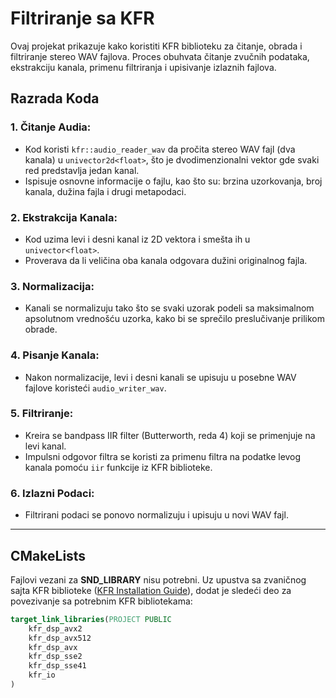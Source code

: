 #  Filtriranje sa KFR

Ovaj projekat prikazuje kako koristiti KFR biblioteku za čitanje, obrada i filtriranje stereo WAV fajlova. Proces obuhvata čitanje zvučnih podataka, ekstrakciju kanala, primenu filtriranja i upisivanje izlaznih fajlova.

## Razrada Koda

### 1. Čitanje Audia:

- Kod koristi `kfr::audio_reader_wav` da pročita stereo WAV fajl (dva kanala) u `univector2d<float>`, što je dvodimenzionalni vektor gde svaki red predstavlja jedan kanal.
- Ispisuje osnovne informacije o fajlu, kao što su: brzina uzorkovanja, broj kanala, dužina fajla i drugi metapodaci.

### 2. Ekstrakcija Kanala:

- Kod uzima levi i desni kanal iz 2D vektora i smešta ih u `univector<float>`.
- Proverava da li veličina oba kanala odgovara dužini originalnog fajla.

### 3. Normalizacija:

- Kanali se normalizuju tako što se svaki uzorak podeli sa maksimalnom apsolutnom vrednošću uzorka, kako bi se sprečilo preslučivanje prilikom obrade.

### 4. Pisanje Kanala:

- Nakon normalizacije, levi i desni kanali se upisuju u posebne WAV fajlove koristeći `audio_writer_wav`.

### 5. Filtriranje:

- Kreira se bandpass IIR filter (Butterworth, reda 4) koji se primenjuje na levi kanal.
- Impulsni odgovor filtra se koristi za primenu filtra na podatke levog kanala pomoću `iir` funkcije iz KFR biblioteke.

### 6. Izlazni Podaci:

- Filtrirani podaci se ponovo normalizuju i upisuju u novi WAV fajl.

---

## CMakeLists

Fajlovi vezani za **SND_LIBRARY** nisu potrebni. Uz upustva sa zvaničnog sajta KFR biblioteke ([KFR Installation Guide](https://www.kfrlib.com/docs/latest/installation/)), dodat je sledeći deo za povezivanje sa potrebnim KFR bibliotekama:

```cmake
target_link_libraries(PROJECT PUBLIC 
    kfr_dsp_avx2 
    kfr_dsp_avx512 
    kfr_dsp_avx 
    kfr_dsp_sse2 
    kfr_dsp_sse41 
    kfr_io
)
